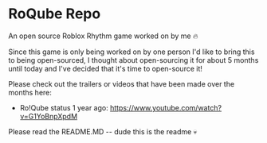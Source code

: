 # RoQube Repo
 An open source Roblox Rhythm game worked on by me :fire:

Since this game is only being worked on by one person I'd like to bring this to being open-sourced, I thought about open-sourcing it for about 5 months until today and I've decided that it's time to open-source it!

Please check out the trailers or videos that have been made over the months here:

 - Ro!Qube status 1 year ago: https://www.youtube.com/watch?v=G1YoBnpXpdM

Please read the README.MD -- dude this is the readme 💀

